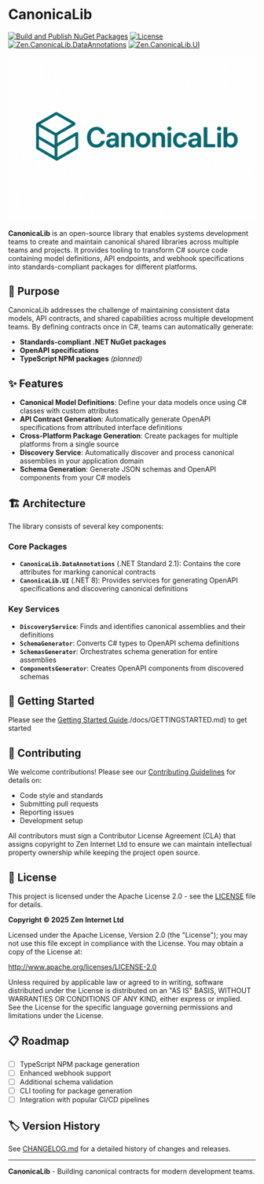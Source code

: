 ﻿# CanonicaLib

[![Build and Publish NuGet Packages](https://github.com/ZenInternet/canonicalib/actions/workflows/build-and-publish.yml/badge.svg)](https://github.com/ZenInternet/canonicalib/actions/workflows/build-and-publish.yml)
[![License](https://img.shields.io/badge/License-Apache_2.0-blue.svg)](https://opensource.org/licenses/Apache-2.0)
[![Zen.CanonicaLib.DataAnnotations](https://img.shields.io/nuget/v/Zen.CanonicaLib.DataAnnotations.svg)](https://www.nuget.org/packages/Zen.CanonicaLib.DataAnnotations/)
[![Zen.CanonicaLib.UI](https://img.shields.io/nuget/v/Zen.CanonicaLib.UI.svg)](https://www.nuget.org/packages/Zen.CanonicaLib.UI/)

![CanonicaLib Logo](./logo.png)

**CanonicaLib** is an open-source library that enables systems development teams to create and maintain canonical shared libraries across multiple teams and projects. It provides tooling to transform C# source code containing model definitions, API endpoints, and webhook specifications into standards-compliant packages for different platforms.

## 🎯 Purpose

CanonicaLib addresses the challenge of maintaining consistent data models, API contracts, and shared capabilities across multiple development teams. By defining contracts once in C#, teams can automatically generate:

- **Standards-compliant .NET NuGet packages**
- **OpenAPI specifications**
- **TypeScript NPM packages** *(planned)*

## ✨ Features

- **Canonical Model Definitions**: Define your data models once using C# classes with custom attributes
- **API Contract Generation**: Automatically generate OpenAPI specifications from attributed interface definitions
- **Cross-Platform Package Generation**: Create packages for multiple platforms from a single source
- **Discovery Service**: Automatically discover and process canonical assemblies in your application domain
- **Schema Generation**: Generate JSON schemas and OpenAPI components from your C# models

## 🏗️ Architecture

The library consists of several key components:

### Core Packages

- **`CanonicaLib.DataAnnotations`** (.NET Standard 2.1): Contains the core attributes for marking canonical contracts
- **`CanonicaLib.UI`** (.NET 8): Provides services for generating OpenAPI specifications and discovering canonical definitions

### Key Services

- **`DiscoveryService`**: Finds and identifies canonical assemblies and their definitions
- **`SchemaGenerator`**: Converts C# types to OpenAPI schema definitions
- **`SchemasGenerator`**: Orchestrates schema generation for entire assemblies
- **`ComponentsGenerator`**: Creates OpenAPI components from discovered schemas

## 🚀 Getting Started

Please see the [Getting Started Guide]()./docs/GETTINGSTARTED.md) to get started

## 🤝 Contributing

We welcome contributions! Please see our [Contributing Guidelines](./docs/CONTRIBUTING.md) for details on:

- Code style and standards
- Submitting pull requests
- Reporting issues
- Development setup

All contributors must sign a Contributor License Agreement (CLA) that assigns copyright to Zen Internet Ltd to ensure we can maintain intellectual property ownership while keeping the project open source.

## 📄 License

This project is licensed under the Apache License 2.0 - see the [LICENSE](LICENSE) file for details.

**Copyright © 2025 Zen Internet Ltd**

Licensed under the Apache License, Version 2.0 (the "License"); you may not use this file except in compliance with the License. You may obtain a copy of the License at:

http://www.apache.org/licenses/LICENSE-2.0

Unless required by applicable law or agreed to in writing, software distributed under the License is distributed on an "AS IS" BASIS, WITHOUT WARRANTIES OR CONDITIONS OF ANY KIND, either express or implied. See the License for the specific language governing permissions and limitations under the License.

## 📋 Roadmap

- [ ] TypeScript NPM package generation
- [ ] Enhanced webhook support
- [ ] Additional schema validation
- [ ] CLI tooling for package generation
- [ ] Integration with popular CI/CD pipelines

## 🏷️ Version History

See [CHANGELOG.md](CHANGELOG.md) for a detailed history of changes and releases.

---

**CanonicaLib** - Building canonical contracts for modern development teams.